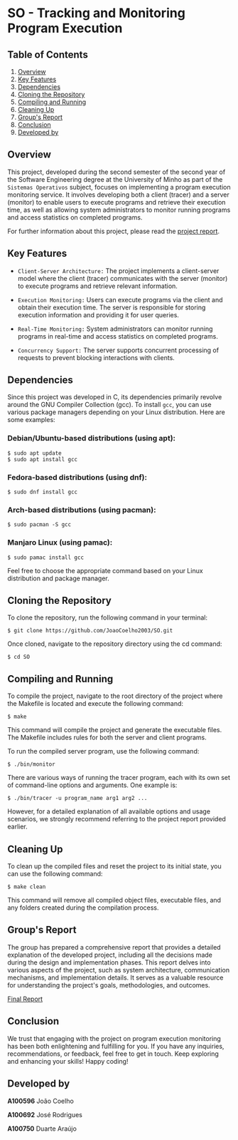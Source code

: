 # SO - Tracking and Monitoring Program Execution

## Table of Contents

1. [Overview](#overview)
2. [Key Features](#key-features)
3. [Dependencies](#dependencies)
4. [Cloning the Repository](#cloning-the-repository)
5. [Compiling and Running](#compiling-and-running)
6. [Cleaning Up](#cleaning-up)
7. [Group's Report](#groups-report)
8. [Conclusion](#conclusion)
9. [Developed by](#developed-by)

## Overview

This project, developed during the second semester of the second year of the Software Engineering degree at the University of Minho as part of the `Sistemas Operativos` subject, focuses on implementing a program execution monitoring service. It involves developing both a client (tracer) and a server (monitor) to enable users to execute programs and retrieve their execution time, as well as allowing system administrators to monitor running programs and access statistics on completed programs.

For further information about this project, please read the [project report](docs/project.pdf).

## Key Features

- `Client-Server Architecture:` The project implements a client-server model where the client (tracer) communicates with the server (monitor) to execute programs and retrieve relevant information.

- `Execution Monitoring:` Users can execute programs via the client and obtain their execution time. The server is responsible for storing execution information and providing it for user queries.

- `Real-Time Monitoring:` System administrators can monitor running programs in real-time and access statistics on completed programs.

- `Concurrency Support:` The server supports concurrent processing of requests to prevent blocking interactions with clients.

## Dependencies

Since this project was developed in C, its dependencies primarily revolve around the GNU Compiler Collection (gcc).
To install `gcc`, you can use various package managers depending on your Linux distribution. Here are some examples:

### Debian/Ubuntu-based distributions (using apt):

```
$ sudo apt update
$ sudo apt install gcc
```

### Fedora-based distributions (using dnf):

```
$ sudo dnf install gcc
```

### Arch-based distributions (using pacman):

```
$ sudo pacman -S gcc
```

### Manjaro Linux (using pamac):

```
$ sudo pamac install gcc
```

Feel free to choose the appropriate command based on your Linux distribution and package manager.

## Cloning the Repository

To clone the repository, run the following command in your terminal:

```
$ git clone https://github.com/JoaoCoelho2003/SO.git
```

Once cloned, navigate to the repository directory using the cd command:

```
$ cd SO
```

## Compiling and Running

To compile the project, navigate to the root directory of the project where the Makefile is located and execute the following command:

```
$ make
```

This command will compile the project and generate the executable files. The Makefile includes rules for both the server and client programs.

To run the compiled server program, use the following command:

```
$ ./bin/monitor
```

There are various ways of running the tracer program, each with its own set of command-line options and arguments. One example is:

```
$ ./bin/tracer -u program_name arg1 arg2 ...
```

However, for a detailed explanation of all available options and usage scenarios, we strongly recommend referring to the project report provided earlier.

## Cleaning Up

To clean up the compiled files and reset the project to its initial state, you can use the following command:

```
$ make clean
```

This command will remove all compiled object files, executable files, and any folders created during the compilation process.

## Group's Report

The group has prepared a comprehensive report that provides a detailed explanation of the developed project, including all the decisions made during the design and implementation phases. This report delves into various aspects of the project, such as system architecture, communication mechanisms, and implementation details. It serves as a valuable resource for understanding the project's goals, methodologies, and outcomes.

[Final Report](reports/SO.pdf)

## Conclusion

We trust that engaging with the project on program execution monitoring has been both enlightening and fulfilling for you. If you have any inquiries, recommendations, or feedback, feel free to get in touch. Keep exploring and enhancing your skills! Happy coding!

## Developed by

**A100596** João Coelho

**A100692** José Rodrigues

**A100750** Duarte Araújo